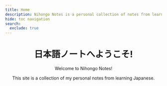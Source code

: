 ```yaml
---
title: Home
description: Nihongo Notes is a personal collection of notes from learning Japanese.
hide: toc navigation
search:
  exclude: true
---
```

<div style="text-align:center;">
<h1>日本語ノートへようこそ!</h1>
<p>Welcome to Nihongo Notes!</p>
<p>This site is a collection of my personal notes from learning Japanese.</p>
</div>
</div>
